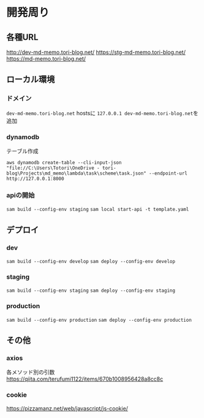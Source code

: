 # 開発周り

## 各種URL

<http://dev-md-memo.tori-blog.net/>
<https://stg-md-memo.tori-blog.net/>
<https://md-memo.tori-blog.net/>

## ローカル環境

### ドメイン

`dev-md-memo.tori-blog.net`
hostsに `127.0.0.1 dev-md-memo.tori-blog.net`を追加

### dynamodb

テーブル作成

`aws dynamodb create-table --cli-input-json "file://C:\Users\Totori\OneDrive - tori-blog\Projects\md_memo\lambda\task\scheme\task.json" --endpoint-url http://127.0.0.1:8000`

### apiの開始

`sam build --config-env staging`
`sam local start-api -t template.yaml`

## デプロイ

### dev

`sam build --config-env develop`
`sam deploy --config-env develop`

### staging

`sam build --config-env staging`
`sam deploy --config-env staging`

### production

`sam build --config-env production`
`sam deploy --config-env production`

## その他

### axios

各メソッド別の引数
<https://qiita.com/terufumi1122/items/670b1008956428a8cc8c>

### cookie

<https://pizzamanz.net/web/javascript/js-cookie/>